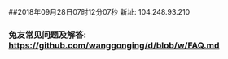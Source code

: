 ##2018年09月28日07时12分07秒 新址: 104.248.93.210
### 兔友常见问题及解答: https://github.com/wanggonging/d/blob/w/FAQ.md
